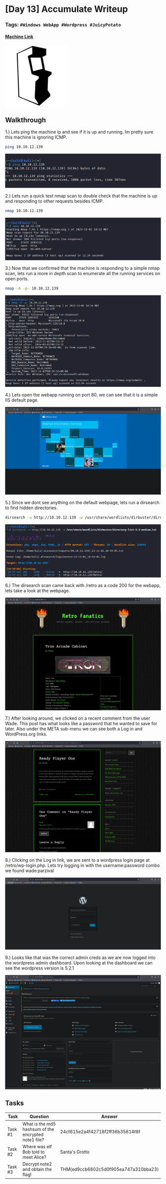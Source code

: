 # [Day 13] Accumulate Writeup
### Tags: `#Windows WebApp #Wordpress #JuicyPotato`
#### [Machine Link](https://tryhackme.com/room/25daysofchristmas)

<img src='imgs/advent2019day13.png' width='200' align='center'>

## Walkthrough

1.) Lets ping the machine ip and see if it is up and running. Im pretty sure this machine is ignoring ICMP.

```bash
ping 10.10.12.139
```
![](imgs/ping.png)

2.) Lets run a quick test nmap scan to double check that the machine is up and responding to other requests besides ICMP.

```bash
nmap 10.10.12.139
```
![](imgs/nmap1.png)

3.) Now that we confirmed that the machine is responding to a simple nmap scan, lets run a more in depth scan to enumerate all the running services on open ports.

```bash
nmap -A -p- 10.10.12.139
```
![](imgs/nmap2.png)

4.) Lets open the webapp running on port 80, we can see that it is a simple IIS default page.

![](imgs/webapp.png)

5.) Since we dont see anything on the default webpage, lets run a dirsearch to find hidden directories. 

```bash
dirsearch -u http://10.10.12.139 -w /usr/share/wordlists/dirbuster/directory-list-2.3-medium.txt
```
![](imgs/dirsearch.png)

6.) The dirsearch scan came back with /retro as a code 200 for the webapp, lets take a look at the webpage.

![](imgs/retro.png)

7.) After looking around, we clicked on a recent comment from the user Wade. This post has what looks like a password that he wanted to save for later. Also under the META sub-menu we can see both a Log in and WordPress.org links.

![](imgs/password.png)

8.) Clicking on the Log in link, we are sent to a wordpress login page at /retro/wp-login.php. Lets try logging in with the username:password combo we found wade:parzival

![](imgs/wplogin.png)

9.) Looks like that was the correct admin creds as we are now logged into the wordpress admin dashboard. Upon looking at the dashboard we can see the wordpress version is 5.2.1

![](imgs/wpadmin.png)

## Tasks
| Task | Question | Answer |
| --- | --- | --- |
| Task #1 | What is the md5 hashsum of the encrypted note1 file? | 24cf615e2a4f42718f2ff36b35614f8f |
| Task #2 | Where was elf Bob told to meet Alice? | Santa's Grotto |
| Task #3 | Decrypt note2 and obtain the flag! | THM{ed9ccb6802c5d0f905ea747a310bba23} |










